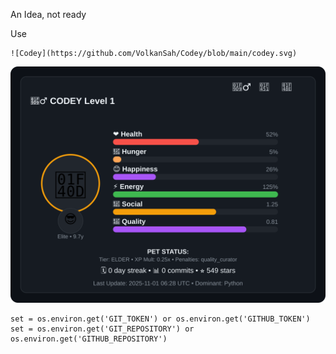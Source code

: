 An Idea, not ready

Use
```
![Codey](https://github.com/VolkanSah/Codey/blob/main/codey.svg)
```
![Codey](https://github.com/VolkanSah/Codey/blob/main/codey.svg)
```
set = os.environ.get('GIT_TOKEN') or os.environ.get('GITHUB_TOKEN')
set = os.environ.get('GIT_REPOSITORY') or os.environ.get('GITHUB_REPOSITORY')
```
